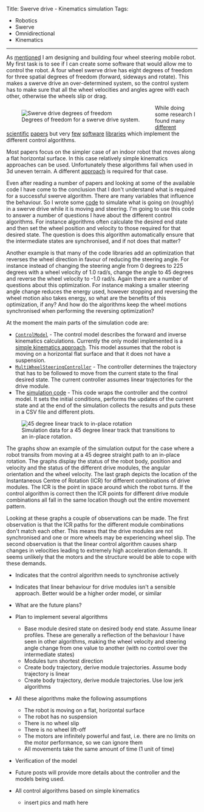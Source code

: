 Title: Swerve drive - Kinematics simulation
Tags:

- Robotics
- Swerve
- Omnidirectional
- Kinematics

---

As [mentioned](posts/Swerve-drive-introduction) I am designing and building four wheel steering
mobile robot. My first task is to see if I can create some software that would allow me to control
the robot. A four wheel swerve drive has eight degrees of freedom for three spatial degrees of
freedom (forward, sideways and rotate). This makes a swerve drive an over-determined system, so the
control system has to make sure that all the wheel velocities and angles agree with each other,
otherwise the wheels slip or drag.

<figure style="float:left">
<img alt="Swerve drive degrees of freedom" src="/assets/images/robotics/swerve/swerve-dof.png" />
<figcaption>Degrees of freedom for a swerve drive system.</figcaption>
</figure>

While doing some research I found many
[different](https://scholar.google.com/scholar?hl=en&as_sdt=0%2C5&q=multi+wheel+steering&btnG=)
[scientific](https://scholar.google.com/scholar?hl=en&as_sdt=0,5&q=multi+wheel+steering+icr+mobile+robots)
[papers](https://scholar.google.com/citations?hl=en&user=H10kxZgAAAAJ&view_op=list_works&sortby=pubdate)
but very [few]() [software]() [libraries]() which implement the different control algorithms.

Most papers focus on the simpler case of an indoor robot that moves along a flat horizontal surface. In
this case relatively simple kinematics approaches can be used. Unfortunately these algorithms fail
when used in 3d uneven terrain. A different
[approach](https://scholar.google.com/citations?view_op=view_citation&hl=en&user=H10kxZgAAAAJ&sortby=pubdate&citation_for_view=H10kxZgAAAAJ:Se3iqnhoufwC)
is required for that case.

Even after reading a number of papers and looking at some of the available code I have come to the
conclusion that I don't understand what is required for a successful swerve algorithm. There are
many variables that influence the behaviour. So I wrote some [code](https://github.com/pvandervelde/basic-swerve-sim)
to simulate what is going on (roughly) in a swerve drive while it is moving and steering. I'm
going to use this code to answer a number of questions I have about the different control algorithms.
For instance algorithms often calculate the desired end state and then set the wheel position and
velocity to those required for that desired state. The question is does this algorithm automatically
ensure that the intermediate states are synchronised, and if not does that matter?

Another example is that many of the code libraries add an optimization that reverses the wheel
direction in favour of reducing the steering angle. For instance instead of changing the steering
angle from 0 degrees to 225 degrees with a wheel velocity of 1.0 rad/s, change the angle to 45 degrees
and reverse the wheel velocity to -1.0 rad/s. Again there are a number of questions about
this optimization. For instance making a smaller steering angle change reduces the energy used, however
stopping and reversing the wheel motion also takes energy, so what are the benefits of this optimization,
if any? And how do the algorithms keep the wheel motions synchronised when performing the reversing
optimization?

At the moment the main parts of the simulation code are:

- [`ControlModel`](https://github.com/pvandervelde/basic-swerve-sim/blob/ffebad5d946b2840dc4a98ae11b4e4c46de08735/swerve_controller/control_model.py) -
  The control model describes the forward and inverse kinematics calculations. Currently
  the only model implemented is a [simple kinematics approach](https://www.chiefdelphi.com/t/paper-4-wheel-independent-drive-independent-steering-swerve/107383).
  This model assumes that the robot is moving on a horizontal flat surface and that it does not
  have a suspension.
- [`MultiWheelSteeringController`](https://github.com/pvandervelde/basic-swerve-sim/blob/ffebad5d946b2840dc4a98ae11b4e4c46de08735/swerve_controller/multi_wheel_steering_controller.py) -
  The controller determines the trajectory that has to be followed to move from the current state
  to the final desired state. The current controller assumes linear trajectories for the drive
  module.
- The [simulation code](https://github.com/pvandervelde/basic-swerve-sim/blob/ffebad5d946b2840dc4a98ae11b4e4c46de08735/run_trajectory_simulation.py) -
  This code wraps the controller and the control model. It sets the initial conditions, performs
  the updates of the current state and at the end of the simulation collects the results and puts
  these in a CSV file and different plots.

<figure style="float:middle">
<img alt="45 degree linear track to in-place rotation" src="/assets/images/robotics/swerve/swerve_sim_45_linear_to_inplace_rotation.png" />
<figcaption>Simulation data for a 45 degree linear track that transitions to an in-place rotation.</figcaption>
</figure>

The graphs show an example of the simulation output for the case where a robot transits from moving
at a 45 degree straight path to an in-place rotation. The graphs display the status of the robot
body, position and velocity and the status of the different drive modules, the angular orientation
and the wheel velocity. The last graph depicts the location of the Instantaneous Centre of Rotation (ICR)
for different combinations of drive modules. The ICR is the point in space around which the robot
turns. If the control algorithm is correct then the ICR points for different drive module combinations
all fall in the same location though out the entire movement pattern.

Looking at these graphs a couple of observations can be made. The first observation is that the ICR
paths for the different module combinations don't match each other. This means that the drive modules
are not synchronised and one or more wheels may be experiencing wheel slip.
The second observation is that the linear control algorithm causes sharp changes in velocities leading
to extremely high acceleration demands. It seems unlikely that the motors and the structure would
be able to cope with these demands.

- Indicates that the control algorithm needs to synchronise actively
- Indicates that linear behaviour for drive modules isn't a sensible approach. Better would be
  a higher order model, or similar

- What are the future plans?



- Plan to implement several algorithms
    + Base module desired state on desired body end state. Assume linear profiles. These are generally
      a reflection of the behaviour I have seen in other algorithms, making the wheel velocity and
      steering angle change from one value to another (with no control over the intermediate states)
    + Modules turn shortest direction
    + Create body trajectory, derive module trajectories. Assume body trajectory is linear
    + Create body trajectory, derive module trajectories. Use low jerk algorithms


- All these algorithms make the following assumptions
    + The robot is moving on a flat, horizontal surface
    + The robot has no suspension
    + There is no wheel slip
    + There is no wheel lift-off
    + The motors are infinitely powerful and fast, i.e. there are no limits on the motor performance,
      so we can ignore them
    + All movements take the same amount of time (1 unit of time)

- Verification of the model

- Future posts will provide more details about the controller and the models being used.

- All control algorithms based on simple kinematics
    + insert pics and math here
